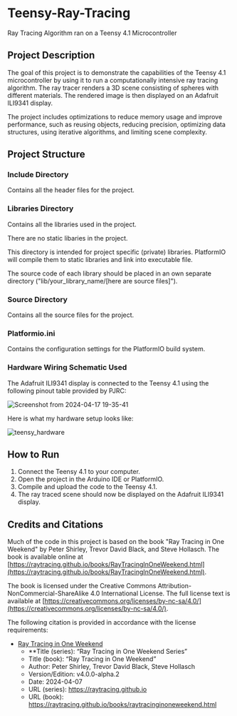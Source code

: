 # Teensy-Ray-Tracing
Ray Tracing Algorithm ran on a Teensy 4.1 Microcontroller 

## Project Description

The goal of this project is to demonstrate the capabilities of the Teensy 4.1 microcontroller by using it to run a computationally intensive ray tracing algorithm. The ray tracer renders a 3D scene consisting of spheres with different materials. The rendered image is then displayed on an Adafruit ILI9341 display.

The project includes optimizations to reduce memory usage and improve performance, such as reusing objects, reducing precision, optimizing data structures, using iterative algorithms, and limiting scene complexity.

## Project Structure

### Include Directory
Contains all the header files for the project.

### Libraries Directory
Contains all the libraries used in the project.

There are no static libaries in the project.

This directory is intended for project specific (private) libraries.
PlatformIO will compile them to static libraries and link into executable file.

The source code of each library should be placed in an own separate directory
("lib/your_library_name/[here are source files]").

### Source Directory
Contains all the source files for the project.

### Platformio.ini
Contains the configuration settings for the PlatformIO build system.

### Hardware Wiring Schematic Used
The Adafruit ILI9341 display is connected to the Teensy 4.1 using the following pinout table provided by PJRC:

![Screenshot from 2024-04-17 19-35-41](https://github.com/Nahjay/Teensy-Ray-Tracing/assets/127258036/b17b3da6-1cd9-42e5-bf9a-0cdd821285ba)

Here is what my hardware setup looks like:

![teensy_hardware](https://github.com/Nahjay/Teensy-Ray-Tracing/assets/127258036/c7d4e9c3-4400-467c-943a-17fa49dd4cf0)

## How to Run

1. Connect the Teensy 4.1 to your computer.
2. Open the project in the Arduino IDE or PlatformIO.
3. Compile and upload the code to the Teensy 4.1.
4. The ray traced scene should now be displayed on the Adafruit ILI9341 display.

## Credits and Citations
Much of the code in this project is based on the book "Ray Tracing in One Weekend" by Peter Shirley, Trevor David Black, and Steve Hollasch. The book is available online at [https://raytracing.github.io/books/RayTracingInOneWeekend.html](https://raytracing.github.io/books/RayTracingInOneWeekend.html).

The book is licensed under the Creative Commons Attribution-NonCommercial-ShareAlike 4.0 International License. The full license text is available at [https://creativecommons.org/licenses/by-nc-sa/4.0/](https://creativecommons.org/licenses/by-nc-sa/4.0/).

The following citation is provided in accordance with the license requirements:
- [Ray Tracing in One Weekend](https://raytracing.github.io/books/RayTracingInOneWeekend.html)
  - **Title (series): “Ray Tracing in One Weekend Series”
  - Title (book): “Ray Tracing in One Weekend”
  - Author: Peter Shirley, Trevor David Black, Steve Hollasch
  - Version/Edition: v4.0.0-alpha.2
  - Date: 2024-04-07
  - URL (series): https://raytracing.github.io
  - URL (book): https://raytracing.github.io/books/raytracinginoneweekend.html
